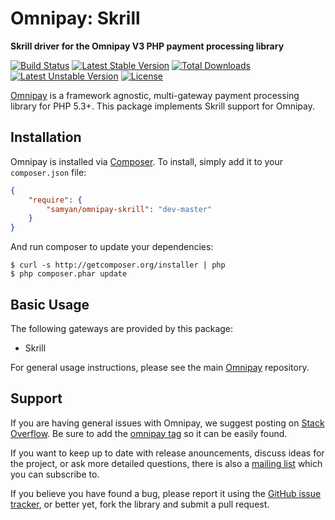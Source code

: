 # Omnipay: Skrill

**Skrill driver for the Omnipay V3 PHP payment processing library**

[![Build Status](https://travis-ci.org/samyan/omnipay-skrill.svg?branch=master)](https://travis-ci.org/samyan/omnipay-skrill)
[![Latest Stable Version](https://poser.pugx.org/samyan/omnipay-skrill/version)](https://packagist.org/packages/samyan/omnipay-skrill)
[![Total Downloads](https://poser.pugx.org/samyan/omnipay-skrill/downloads)](https://packagist.org/packages/samyan/omnipay-skrill)
[![Latest Unstable Version](https://poser.pugx.org/samyan/omnipay-skrill/v/unstable)](//packagist.org/packages/samyan/omnipay-skrill)
[![License](https://poser.pugx.org/samyan/omnipay-skrill/license)](https://packagist.org/packages/samyan/omnipay-skrill)

[Omnipay](https://github.com/omnipay/omnipay) is a framework agnostic, multi-gateway payment
processing library for PHP 5.3+. This package implements Skrill support for Omnipay.

## Installation

Omnipay is installed via [Composer](http://getcomposer.org/). To install, simply add it
to your `composer.json` file:

```json
{
    "require": {
        "samyan/omnipay-skrill": "dev-master"
    }
}
```

And run composer to update your dependencies:

    $ curl -s http://getcomposer.org/installer | php
    $ php composer.phar update

## Basic Usage

The following gateways are provided by this package:

* Skrill

For general usage instructions, please see the main [Omnipay](https://github.com/omnipay/omnipay)
repository.

## Support

If you are having general issues with Omnipay, we suggest posting on
[Stack Overflow](http://stackoverflow.com/). Be sure to add the
[omnipay tag](http://stackoverflow.com/questions/tagged/omnipay) so it can be easily found.

If you want to keep up to date with release anouncements, discuss ideas for the project,
or ask more detailed questions, there is also a [mailing list](https://groups.google.com/forum/#!forum/omnipay) which
you can subscribe to.

If you believe you have found a bug, please report it using the [GitHub issue tracker](https://github.com/samyan/omnipay-skrill/issues),
or better yet, fork the library and submit a pull request.
